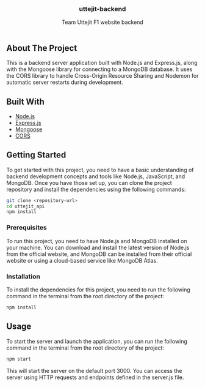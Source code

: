 <br/>
<p align="center">
  <h3 align="center"> uttejit-backend</h3>

  <p align="center">
    Team Uttejit F1 website backend
    <br/>
    <br/>
  </p>
</p>



## About The Project

This is a backend server application built with Node.js and Express.js, along with the Mongoose library for connecting to a MongoDB database. It uses the CORS library to handle Cross-Origin Resource Sharing and Nodemon for automatic server restarts during development.



## Built With


* [Node.js](https://nodejs.org/)
* [Express.js](https://expressjs.com/)
* [Mongoose](https://mongoosejs.com/)
* [CORS](https://www.npmjs.com/package/cors)


## Getting Started

To get started with this project, you need to have a basic understanding of backend development concepts and tools like Node.js, JavaScript, and MongoDB. Once you have those set up, you can clone the project repository and install the dependencies using the following commands:

```sh
git clone <repository-url>
cd uttejit_api
npm install
```

### Prerequisites

To run this project, you need to have Node.js and MongoDB installed on your machine. You can download and install the latest version of Node.js from the official website, and MongoDB can be installed from their official website or using a cloud-based service like MongoDB Atlas.

### Installation

To install the dependencies for this project, you need to run the following command in the terminal from the root directory of the project:

```sh
npm install
```


## Usage

To start the server and launch the application, you can run the following command in the terminal from the root directory of the project:

```sh
npm start
```

This will start the server on the default port 3000. You can access the server using HTTP requests and endpoints defined in the server.js file.
